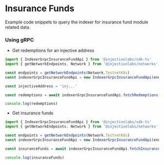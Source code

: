# Insurance Funds

Example code snippets to query the indexer for insurance fund module related data.

### Using gRPC

* Get redemptions for an injective address

```ts
import { IndexerGrpcInsuranceFundApi } from '@injectivelabs/sdk-ts'
import { getNetworkEndpoints, Network } from '@injectivelabs/networks'

const endpoints = getNetworkEndpoints(Network.TestnetK8s)
const indexerGrpcInsuranceFundApi = new IndexerGrpcInsuranceFundApi(endpoints.indexer)

const injectiveAddress = 'inj...'

const redemptions = await indexerGrpcInsuranceFundApi.fetchRedemptions({ injectiveAddress })

console.log(redemptions)
```

* Get insurance funds

```ts
import { IndexerGrpcInsuranceFundApi } from '@injectivelabs/sdk-ts'
import { getNetworkEndpoints, Network } from '@injectivelabs/networks'

const endpoints = getNetworkEndpoints(Network.TestnetK8s)
const indexerGrpcInsuranceFundApi = new IndexerGrpcInsuranceFundApi(endpoints.indexer)

const insuranceFunds = await indexerGrpcInsuranceFundApi.fetchInsuranceFunds()

console.log(insuranceFunds)
```
